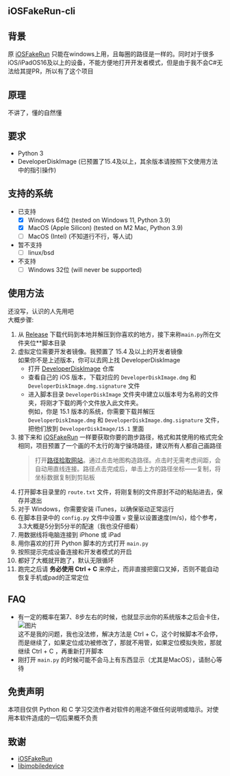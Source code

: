 iOSFakeRun-cli
---

## 背景
原 [iOSFakeRun](https://github.com/Mythologyli/iOSFakeRun) 只能在windows上用，且每圈的路径是一样的。同时对于很多iOS/iPadOS16及以上的设备，不能方便地打开开发者模式，但是由于我不会C#无法给其提PR，所以有了这个项目

## 原理
不讲了，懂的自然懂

## 要求
- Python 3
- DeveloperDiskImage (已预置了15.4及以上，其余版本请按照下文使用方法中的指引操作)  

## 支持的系统
- 已支持
  - [x] Windows 64位 (tested on Windows 11, Python 3.9)  
  - [x] MacOS (Apple Silicon) (tested on M2 Mac, Python 3.9) 
  - [ ] MacOS (Intel) (不知道行不行，等人试)  
- 暂不支持
  - [ ] linux/bsd  
- 不支持
  - [ ] Windows 32位 (will never be supported)  

## 使用方法
  还没写，认识的人先用吧  
  大概步骤:  
  1. 从 [Release](https://github.com/Geniucker/iOSFakeRun-cli/releases) 下载代码到本地并解压到你喜欢的地方，接下来称`main.py`所在文件夹位**脚本目录  
  2. 虚拟定位需要开发者镜像。我预置了 15.4 及以上的开发者镜像  
     如果你不是上述版本，你可以去网上找 DeveloperDiskImage  
     - 打开 [DeveloperDiskImage](https://github.com/mspvirajpatel/Xcode_Developer_Disk_Images/releases) 仓库  
     - 查看自己的 iOS 版本，下载对应的 `DeveloperDiskImage.dmg` 和 `DeveloperDiskImage.dmg.signature` 文件  
     - 进入脚本目录 `DeveloperDiskImage` 文件夹中建立以版本号为名称的文件夹，将刚才下载的两个文件放入此文件夹。  
       例如，你是 15.1 版本的系统，你需要下载并解压 `DeveloperDiskImage.dmg` 和 `DeveloperDiskImage.dmg.signature` 文件，把他们放到 `DeveloperDiskImage/15.1` 里面  
  3. 接下来和 [iOSFakeRun](https://github.com/Mythologyli/iOSFakeRun) 一样要获取你要的跑步路径，格式和其使用的格式完全相同，项目预置了一个画的不太行的海宁操场路径，建议所有人都自己画路径  
     > 打开[路径拾取网站](https://fakerun.myth.cx/)。通过点击地图构造路径。点击时无需考虑间距，会自动用直线连接。路径点击完成后，单击上方的路径坐标——复制，将坐标数据复制到剪贴板  
  4. 打开脚本目录里的 `route.txt` 文件，将刚复制的文件原封不动的粘贴进去，保存并退出  
  5. 对于 Windows，你需要安装 iTunes，以确保驱动正常运行  
  6. 在脚本目录中的 `config.py` 文件中设置 `v` 变量以设置速度(m/s)，给个参考，3.3大概是5分到5分半的配速（我也没仔细看）  
  6. 用数据线将电脑连接到 iPhone 或 iPad  
  7. 用你喜欢的打开 Python 脚本的方式打开 `main.py`  
  8. 按照提示完成设备连接和开发者模式的开启  
  9. 都好了大概就开跑了，默认无限循环  
  10. 跑完之后请 **务必使用 Ctrl + C** 来停止，而非直接把窗口叉掉，否则不能自动恢复手机或pad的正常定位  

## FAQ
- 有一定的概率在第7、8步左右的时候，也就显示出你的系统版本之后会卡住，  
  ![图片](https://user-images.githubusercontent.com/61449208/222521731-fa7947f6-174b-46ab-8b8a-871aac7f6e5b.png)  
  这不是我的问题，我也没法修，解决方法是 Ctrl + C，这个时候脚本不会停，而是继续了，如果定位成功被修改了，那就不用管，如果定位模拟失败，那就继续 Ctrl + C ，再重新打开脚本  
- 刚打开 `main.py` 的时候可能不会马上有东西显示（尤其是MacOS），请耐心等待  

## 免责声明
本项目仅供 Python 和 C 学习交流作者对软件的用途不做任何说明或暗示。对使用本软件造成的一切后果概不负责  

## 致谢
- [iOSFakeRun](https://github.com/Mythologyli/iOSFakeRun)  
- [libimobiledevice](https://github.com/libimobiledevice/libimobiledevice)
